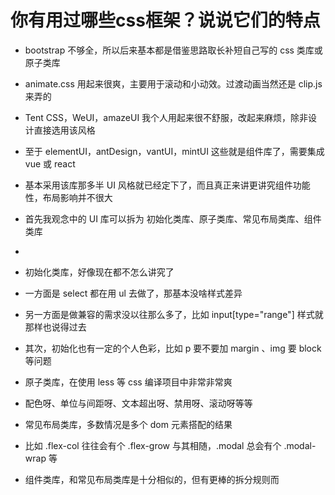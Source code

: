 # 你有用过哪些css框架？说说它们的特点

- bootstrap 不够全，所以后来基本都是借鉴思路取长补短自己写的 css 类库或原子类库
- animate.css 用起来很爽，主要用于滚动和小动效。过渡动画当然还是 clip.js 来弄的
- Tent CSS，WeUI，amazeUI 我个人用起来很不舒服，改起来麻烦，除非设计直接选用该风格

- 至于 elementUI，antDesign，vantUI，mintUI 这些就是组件库了，需要集成 vue 或 react
- 基本采用该库那多半 UI 风格就已经定下了，而且真正来讲更讲究组件功能性，布局影响并不很大

- 首先我观念中的 UI 库可以拆为 初始化类库、原子类库、常见布局类库、组件类库
- 
- 初始化类库，好像现在都不怎么讲究了
- 一方面是 select 都在用 ul 去做了，那基本没啥样式差异
- 另一方面是做兼容的需求没以往那么多了，比如 input[type="range"] 样式就那样也说得过去
- 其次，初始化也有一定的个人色彩，比如 p 要不要加 margin 、img 要 block 等问题

- 原子类库，在使用 less 等 css 编译项目中非常非常爽
- 配色呀、单位与间距呀、文本超出呀、禁用呀、滚动呀等等

- 常见布局类库，多数情况是多个 dom 元素搭配的结果
- 比如 .flex-col 往往会有个 .flex-grow 与其相随，.modal 总会有个 .modal-wrap 等

- 组件类库，和常见布局类库是十分相似的，但有更棒的拆分规则而